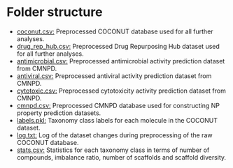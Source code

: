 # Folder structure

- [coconut.csv:](coconut.csv) Preprocessed COCONUT database used for all further analyses.  
- [drug_rep_hub.csv:](coconut.csv) Preprocessed Drug Repurposing Hub dataset used for all further analyses.  
- [antimicrobial.csv:](antimicrobial.csv) Preprocessed antimicrobial activity prediction dataset from CMNPD.  
- [antiviral.csv:](antiviral.csv) Preprocessed antiviral activity prediction dataset from CMNPD.  
- [cytotoxic.csv:](cytotoxic.csv) Preprocessed cytotoxicity activity prediction dataset from CMNPD.  
- [cmnpd.csv:](cmnpd.csv) Preprocessed CMNPD database used for constructing NP property prediction datasets.  
- [labels.pkl:](labels.pkl) Taxonomy class labels for each molecule in the COCONUT dataset.  
- [log.txt:](log.txt) Log of the dataset changes during preprocessing of the raw COCONUT database.  
- [stats.csv:](stats.csv) Statistics for each taxonomy class in terms of number of compounds, imbalance ratio, number of scaffolds and scaffold diversity.  


